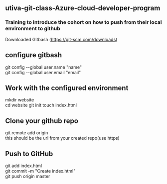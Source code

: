 ## utiva-git-class-Azure-cloud-developer-program
###  Training to introduce the cohort on how to push from their local environment to github
Downloaded Gitbash (https://git-scm.com/downloads)
## configure  gitbash
git config --global user.name "name"  
git config --global user.email "email"  
## Work with the configured environment
mkdir website  
cd website 
git init
touch index.html
## Clone your github repo
git remote add origin <url>    
this should be the url from your created repo(use https) 
## Push to GitHub
git add index.html  
git commit -m "Create index.html"  
git push origin master  
